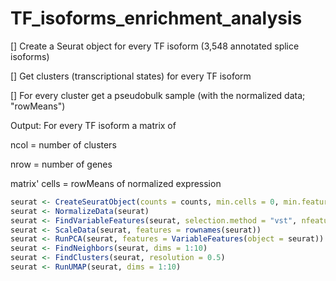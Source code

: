 # TF_isoforms_enrichment_analysis

[] Create a Seurat object for every TF isoform (3,548 annotated splice isoforms)

[] Get clusters (transcriptional states) for every TF isoform

[] For every cluster get a pseudobulk sample (with the normalized data; "rowMeans")

Output: For every TF isoform a matrix of 

  ncol = number of clusters
  
  nrow = number of genes
  
  matrix' cells = rowMeans of normalized expression

```r
seurat <- CreateSeuratObject(counts = counts, min.cells = 0, min.features = 0)
seurat <- NormalizeData(seurat)
seurat <- FindVariableFeatures(seurat, selection.method = "vst", nfeatures = 2000)
seurat <- ScaleData(seurat, features = rownames(seurat))
seurat <- RunPCA(seurat, features = VariableFeatures(object = seurat))
seurat <- FindNeighbors(seurat, dims = 1:10)
seurat <- FindClusters(seurat, resolution = 0.5)
seurat <- RunUMAP(seurat, dims = 1:10)
```
